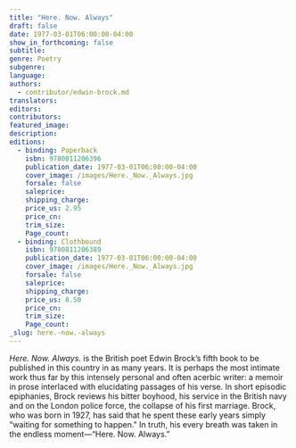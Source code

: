```yaml
---
title: "Here. Now. Always"
draft: false
date: 1977-03-01T06:00:00-04:00
show_in_forthcoming: false
subtitle:
genre: Poetry
subgenre:
language:
authors:
  - contributor/edwin-brock.md
translators:
editors:
contributors:
featured_image:
description:
editions:
  - binding: Paperback
    isbn: 9780811206396
    publication_date: 1977-03-01T06:00:00-04:00
    cover_image: /images/Here._Now._Always.jpg
    forsale: false
    saleprice:
    shipping_charge:
    price_us: 2.95
    price_cn:
    trim_size:
    Page_count:
  - binding: Clothbound
    isbn: 9780811206389
    publication_date: 1977-03-01T06:00:00-04:00
    cover_image: /images/Here._Now._Always.jpg
    forsale: false
    saleprice:
    shipping_charge:
    price_us: 8.50
    price_cn:
    trim_size:
    Page_count:
_slug: here.-now.-always
---
```


_Here. Now. Always._ is the British poet Edwin Brock’s fifth book to be published in this country in as many years. It is perhaps the most intimate work thus far by this intensely personal and often acerbic writer: a memoir in prose interlaced with elucidating passages of his verse. In short episodic epiphanies, Brock reviews his bitter boyhood, his service in the British navy and on the London police force, the collapse of his first marriage. Brock, who was born in 1927, has said that he spent these early years simply “waiting for something to happen." In truth, his every breath was taken in the endless moment––“Here. Now. Always.”

